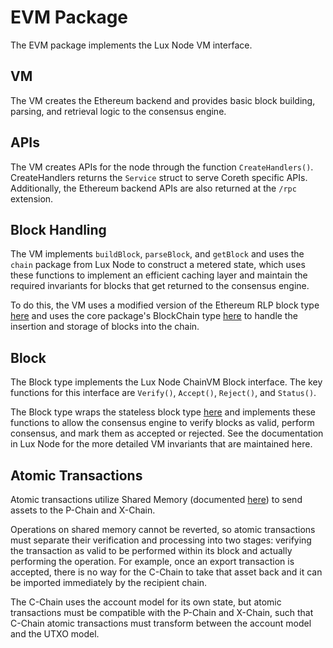 # EVM Package

The EVM package implements the Lux Node VM interface.

## VM

The VM creates the Ethereum backend and provides basic block building, parsing, and retrieval logic to the consensus engine.

## APIs

The VM creates APIs for the node through the function `CreateHandlers()`. CreateHandlers returns the `Service` struct to serve Coreth specific APIs. Additionally, the Ethereum backend APIs are also returned at the `/rpc` extension.

## Block Handling

The VM implements `buildBlock`, `parseBlock`, and `getBlock` and uses the `chain` package from Lux Node to construct a metered state, which uses these functions to implement an efficient caching layer and maintain the required invariants for blocks that get returned to the consensus engine.

To do this, the VM uses a modified version of the Ethereum RLP block type [here](../../core/types/block.go) and uses the core package's BlockChain type [here](../../core/blockchain.go) to handle the insertion and storage of blocks into the chain.

## Block

The Block type implements the Lux Node ChainVM Block interface. The key functions for this interface are `Verify()`, `Accept()`, `Reject()`, and `Status()`.

The Block type wraps the stateless block type [here](../../core/types/block.go) and implements these functions to allow the consensus engine to verify blocks as valid, perform consensus, and mark them as accepted or rejected. See the documentation in Lux Node for the more detailed VM invariants that are maintained here.

## Atomic Transactions

Atomic transactions utilize Shared Memory (documented [here](https://github.com/SkyChains/chain/blob/master/chains/atomic/README.md)) to send assets to the P-Chain and X-Chain.

Operations on shared memory cannot be reverted, so atomic transactions must separate their verification and processing into two stages: verifying the transaction as valid to be performed within its block and actually performing the operation. For example, once an export transaction is accepted, there is no way for the C-Chain to take that asset back and it can be imported immediately by the recipient chain.

The C-Chain uses the account model for its own state, but atomic transactions must be compatible with the P-Chain and X-Chain, such that C-Chain atomic transactions must transform between the account model and the UTXO model.
